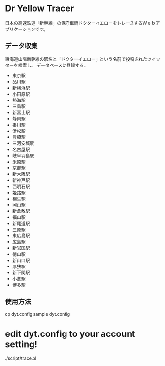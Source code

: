 # Dr Yellow Tracer

  日本の高速鉄道「新幹線」の保守車両ドクターイエローをトレースするＷｅｂアプリケーションです。

## データ収集
  
  東海道山陽新幹線の駅名と「ドクターイエロー」という名前で投稿されたツイッターを検索し、
  データベースに登録する。
  * 東京駅
  * 品川駅
  * 新横浜駅
  * 小田原駅
  * 熱海駅
  * 三島駅
  * 新富士駅
  * 静岡駅
  * 掛川駅
  * 浜松駅
  * 豊橋駅
  * 三河安城駅
  * 名古屋駅
  * 岐阜羽島駅
  * 米原駅
  * 京都駅
  * 新大阪駅
  * 新神戸駅
  * 西明石駅
  * 姫路駅
  * 相生駅
  * 岡山駅
  * 新倉敷駅
  * 福山駅
  * 新尾道駅
  * 三原駅
  * 東広島駅
  * 広島駅
  * 新岩国駅
  * 徳山駅
  * 新山口駅
  * 厚狭駅
  * 新下関駅
  * 小倉駅
  * 博多駅

## 使用方法

  cp dyt.config.sample dyt.config
  # edit dyt.config to your account setting!
  ./script/trace.pl

